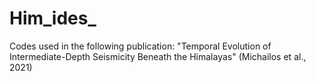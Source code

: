 # Him_ides_
Codes used in the following publication: "Temporal Evolution of Intermediate-Depth Seismicity Beneath the Himalayas" (Michailos et al., 2021)
